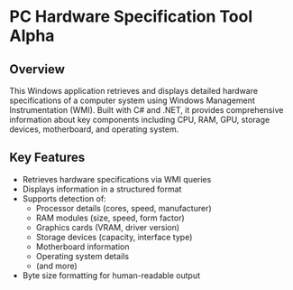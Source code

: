 # PC Hardware Specification Tool Alpha

## Overview
This Windows application retrieves and displays detailed hardware specifications of a computer system using Windows Management Instrumentation (WMI). Built with C# and .NET, it provides comprehensive information about key components including CPU, RAM, GPU, storage devices, motherboard, and operating system.

## Key Features
- Retrieves hardware specifications via WMI queries
- Displays information in a structured format
- Supports detection of:
  - Processor details (cores, speed, manufacturer)
  - RAM modules (size, speed, form factor)
  - Graphics cards (VRAM, driver version)
  - Storage devices (capacity, interface type)
  - Motherboard information
  - Operating system details
  - (and more)
- Byte size formatting for human-readable output
